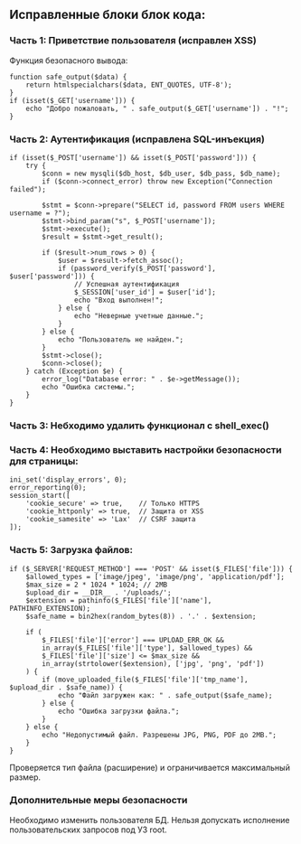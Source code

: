 ## Исправленные блоки  блок кода:

### Часть 1: Приветствие пользователя (исправлен XSS)
Функция безопасного вывода:


    function safe_output($data) {
        return htmlspecialchars($data, ENT_QUOTES, UTF-8');
    }
    if (isset($_GET['username'])) {
        echo "Добро пожаловать, " . safe_output($_GET['username']) . "!";
    }

### Часть 2: Аутентификация (исправлена SQL-инъекция)

    if (isset($_POST['username']) && isset($_POST['password'])) {
        try {
            $conn = new mysqli($db_host, $db_user, $db_pass, $db_name);
            if ($conn->connect_error) throw new Exception("Connection failed");
            
            $stmt = $conn->prepare("SELECT id, password FROM users WHERE username = ?");
            $stmt->bind_param("s", $_POST['username']);
            $stmt->execute();
            $result = $stmt->get_result();
            
            if ($result->num_rows > 0) {
                $user = $result->fetch_assoc();
                if (password_verify($_POST['password'], $user['password'])) {
                    // Успешная аутентификация
                    $_SESSION['user_id'] = $user['id'];
                    echo "Вход выполнен!";
                } else {
                    echo "Неверные учетные данные.";
                }
            } else {
                echo "Пользователь не найден.";
            }
            $stmt->close();
            $conn->close();
        } catch (Exception $e) {
            error_log("Database error: " . $e->getMessage());
            echo "Ошибка системы.";
        }
    }


### Часть 3: Небходимо удалить функционал с shell_exec()

### Часть 4: Необходимо выставить настройки безопасности для страницы:

    ini_set('display_errors', 0);
    error_reporting(0);
    session_start([
        'cookie_secure' => true,    // Только HTTPS
        'cookie_httponly' => true,  // Защита от XSS
        'cookie_samesite' => 'Lax'  // CSRF защита
    ]);

### Часть 5: Загрузка файлов:

    if ($_SERVER['REQUEST_METHOD'] === 'POST' && isset($_FILES['file'])) {
        $allowed_types = ['image/jpeg', 'image/png', 'application/pdf'];
        $max_size = 2 * 1024 * 1024; // 2MB
        $upload_dir = __DIR__ . '/uploads/';
        $extension = pathinfo($_FILES['file']['name'], PATHINFO_EXTENSION);
        $safe_name = bin2hex(random_bytes(8)) . '.' . $extension;

        if (
            $_FILES['file']['error'] === UPLOAD_ERR_OK &&
            in_array($_FILES['file']['type'], $allowed_types) &&
            $_FILES['file']['size'] <= $max_size &&
            in_array(strtolower($extension), ['jpg', 'png', 'pdf'])
        ) {
            if (move_uploaded_file($_FILES['file']['tmp_name'], $upload_dir . $safe_name)) {
                echo "Файл загружен как: " . safe_output($safe_name);
            } else {
                echo "Ошибка загрузки файла.";
            }
        } else {
            echo "Недопустимый файл. Разрешены JPG, PNG, PDF до 2MB.";
        }
    }

Проверяется тип файла (расширение) и ограничивается максимальный размер.


### Дополнительные меры безопасности
Необходимо изменить пользователя БД. Нельзя допускать исполнение пользовательских запросов под УЗ root.